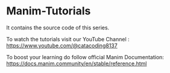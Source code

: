 # Manim-Tutorials
It contains the source code of this series.

To watch the tutorials visit our YouTube Channel : https://www.youtube.com/@catacoding8137

To boost your learning do follow official Manim Documentation: https://docs.manim.community/en/stable/reference.html
